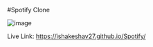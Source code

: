 #Spotify Clone

![image](https://github.com/user-attachments/assets/5aa6d86c-570c-47ca-8434-acb1d02ec4cb)


Live Link: https://ishakeshav27.github.io/Spotify/
